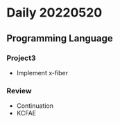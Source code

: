 Daily 20220520
===

## Programming Language
### Project3
- Implement x-fiber

### Review
- Continuation
- KCFAE
